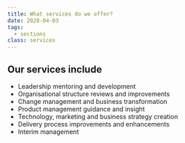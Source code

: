 ```yaml
---
title: What services do we offer?
date: 2020-04-03
tags:
  - sections
class: services
---
```

## Our services include

+ Leadership mentoring and development
+ Organisational structure reviews and improvements
+ Change management and business transformation
+ Product management guidance and insight
+ Technology, marketing and business strategy creation
+ Delivery process improvements and enhancements
+ Interim management
